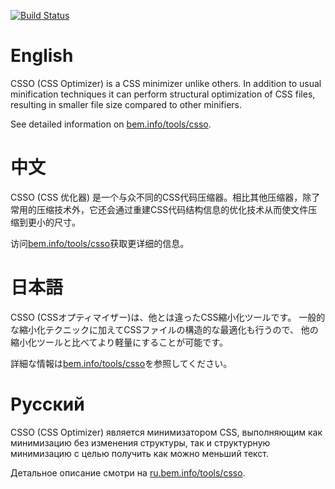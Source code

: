 [![Build Status](https://travis-ci.org/css/csso.png?branch=master)](https://travis-ci.org/css/csso)

# English

CSSO (CSS Optimizer) is a CSS minimizer unlike others. In addition to usual minification techniques it can perform structural optimization of CSS files, resulting in smaller file size compared to other minifiers.

See detailed information on [bem.info/tools/csso](http://bem.info/tools/csso/).

# 中文

CSSO (CSS 优化器) 是一个与众不同的CSS代码压缩器。相比其他压缩器，除了常用的压缩技术外，它还会通过重建CSS代码结构信息的优化技术从而使文件压缩到更小的尺寸。

访问[bem.info/tools/csso](http://bem.info/tools/csso/)获取更详细的信息。

# 日本語

CSSO (CSSオプティマイザー)は、他とは違ったCSS縮小化ツールです。 一般的な縮小化テクニックに加えてCSSファイルの構造的な最適化も行うので、 他の縮小化ツールと比べてより軽量にすることが可能です。

詳細な情報は[bem.info/tools/csso](http://bem.info/tools/csso/)を参照してください。

# Русский

CSSO (CSS Optimizer) является минимизатором CSS, выполняющим как минимизацию без изменения структуры, так и структурную минимизацию с целью получить как можно меньший текст.

Детальное описание смотри на [ru.bem.info/tools/csso](http://ru.bem.info/tools/csso/).

<!-- Yandex.Metrika counter -->
<img src="https://mc.yandex.ru/watch/12831025" style="position:absolute; left:-9999px;" alt="" />
<!-- /Yandex.Metrika counter -->
